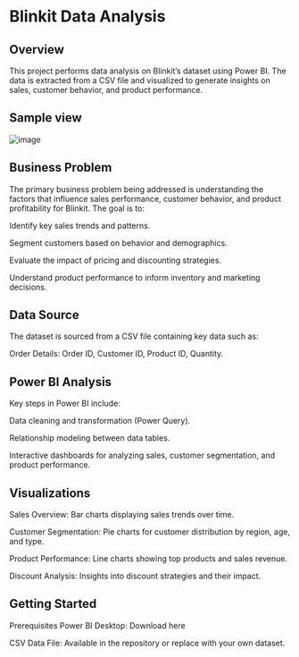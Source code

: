 # Blinkit Data Analysis
## Overview
This project performs data analysis on Blinkit’s dataset using Power BI. The data is extracted from a CSV file and visualized to generate insights on sales, customer behavior, and product performance.
## Sample view
![image](https://github.com/user-attachments/assets/2c8e8e95-d7fd-47a6-bc42-e6e2b757fad3)

## Business Problem
The primary business problem being addressed is understanding the factors that influence sales performance, customer behavior, and product profitability for Blinkit. The goal is to:

Identify key sales trends and patterns.

Segment customers based on behavior and demographics.

Evaluate the impact of pricing and discounting strategies.

Understand product performance to inform inventory and marketing decisions.

## Data Source
The dataset is sourced from a CSV file containing key data such as:

Order Details: Order ID, Customer ID, Product ID, Quantity.

## Power BI Analysis
Key steps in Power BI include:

Data cleaning and transformation (Power Query).

Relationship modeling between data tables.

Interactive dashboards for analyzing sales, customer segmentation, and product performance.

## Visualizations
Sales Overview: Bar charts displaying sales trends over time.

Customer Segmentation: Pie charts for customer distribution by region, age, and type.

Product Performance: Line charts showing top products and sales revenue.

Discount Analysis: Insights into discount strategies and their impact.

## Getting Started
Prerequisites
Power BI Desktop: Download here

CSV Data File: Available in the repository or replace with your own dataset.



